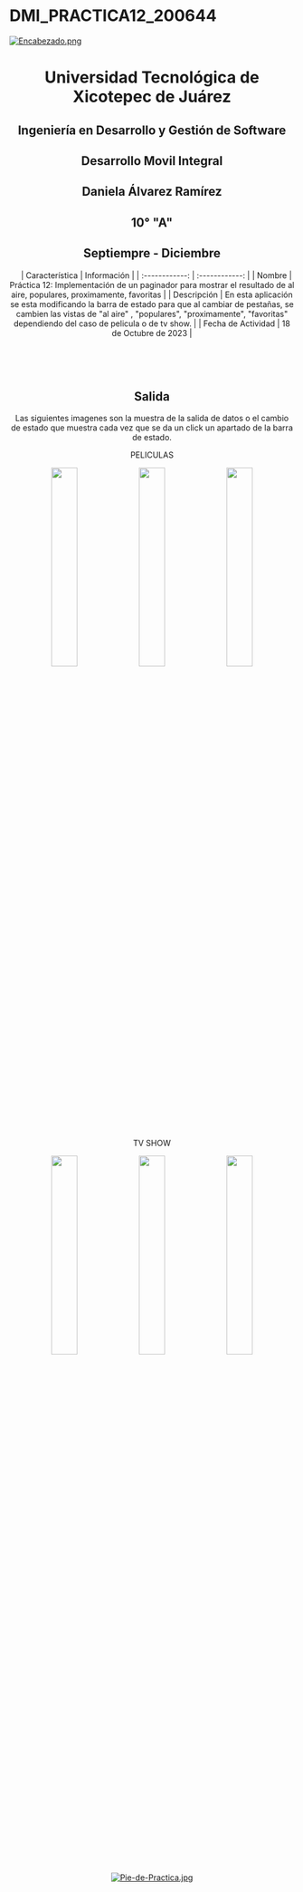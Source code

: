 # DMI_PRACTICA12_200644

[![Encabezado.png](https://i.postimg.cc/PJKtvHNC/Encabezado.png)](https://postimg.cc/K3kXCdPb)

<div align="center">
  
# Universidad Tecnológica de Xicotepec de Juárez

## Ingeniería en Desarrollo y Gestión de Software

## Desarrollo Movil Integral

## Daniela Álvarez Ramírez
 
## 10° "A"

## Septiempre - Diciembre


&nbsp;
&nbsp;
|  Característica |  Información |
| :------------: | :------------: |
| Nombre  |  Práctica 12: Implementación de un paginador para mostrar el resultado de al aire, populares, proximamente, favoritas |
| Descripción  |  En esta aplicación se esta modificando la barra de estado para que al cambiar de pestañas, se cambien las vistas de "al aire" , "populares", "proximamente", "favoritas" dependiendo del caso de pelicula o de tv show. |
|  Fecha de Actividad  |  18 de Octubre de 2023  |

&nbsp;
&nbsp;

&nbsp;
&nbsp;

## Salida

Las siguientes imagenes son la muestra de la salida de datos o el cambio de estado que muestra cada vez que se da un click un apartado de la barra de estado.
<p align="center">
  PELICULAS
</p>
<p align="center">
<img src="https://github.com/Daniela06112002/DMI_PRACTICA12_200644/tree/main/screenshots/PeliculasPopulares.png" width="30%"/>
<img src="https://github.com/Daniela06112002/DMI_PRACTICA12_200644/tree/main/screenshots/PeliculasProximamente.png" width="30%"/>
<img src="https://github.com/Daniela06112002/DMI_PRACTICA12_200644/tree/main/screenshots/PeliculasFavoritas.png" width="30%"/>
</p>
<p align="center">
  TV SHOW
</p>
<p align="center">
<img src="https://github.com/Daniela06112002/DMI_PRACTICA12_200644/tree/main/screenshots/TvShowPopulares.png" width="30%"/>
<img src="https://github.com/Daniela06112002/DMI_PRACTICA12_200644/tree/main/screenshots/TvShowAlAire.png" width="30%"/>
<img src="https://github.com/Daniela06112002/DMI_PRACTICA12_200644/tree/main/screenshots/TvSHowFavoritas.png" width="30%"/>
</p>
<br>
<br>
<br>
<br>

[![Pie-de-Practica.jpg](https://i.postimg.cc/MKKZ2nrV/Pie-de-Practica.jpg)](https://postimg.cc/WtCc01V1)
